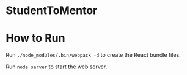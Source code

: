 # StudentToMentor

# How to Run

Run `./node_modules/.bin/webpack -d` to create the React bundle files.

Run `node server` to start the web server.

